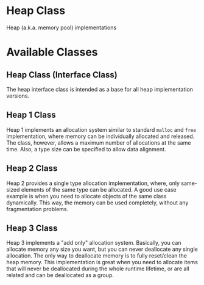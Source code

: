# Heap Class

Heap (a.k.a. memory pool) implementations


# Available Classes

## Heap Class (Interface Class)

The heap interface class is intended as a base for all heap implementation versions.

## Heap 1 Class

Heap 1 implements an allocation system similar to standard `malloc` and `free` implementation, where memory can be individually allocated and released. The class, however, allows a maximum number of allocations at the same time. Also, a type size can be specified to allow data alignment.

## Heap 2 Class

Heap 2 provides a single type allocation implementation, where, only same-sized elements of the same type can be allocated. A good use case example is when you need to allocate objects of the same class dynamically. This way, the memory can be used completely, without any fragmentation problems.

## Heap 3 Class

Heap 3 implements a "add only" allocation system. Basically, you can allocate memory any size you want, but you can never deallocate any single allocation. The only way to deallocate memory is to fully reset/clean the heap memory. This implementation is great when you need to allocate items that will never be deallocated during the whole runtime lifetime, or are all related and can be deallocated as a group.